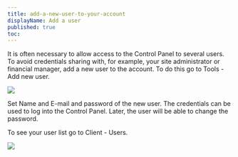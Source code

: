 ```yaml
---
title: add-a-new-user-to-your-account
displayName: Add a user
published: true
toc:
---
```

It is often necessary to allow access to the Control Panel to several users. To avoid credentials sharing with, for example, your site administrator or financial manager, add a new user to the account. To do this go to Tools - Add new user.

<img class="confluence-embedded-image confluence-external-resource" src="http://i.imgur.com/gHhDdaU.png" data-image-src="http://i.imgur.com/gHhDdaU.png">

Set Name and E-mail and password of the new user. The credentials can be used to log into the Control Panel. Later, the user will be able to change the password.

To see your user list go to Client - Users. 

<img class="confluence-embedded-image confluence-external-resource" src="http://i.imgur.com/hH4JCnB.png" data-image-src="http://i.imgur.com/hH4JCnB.png">